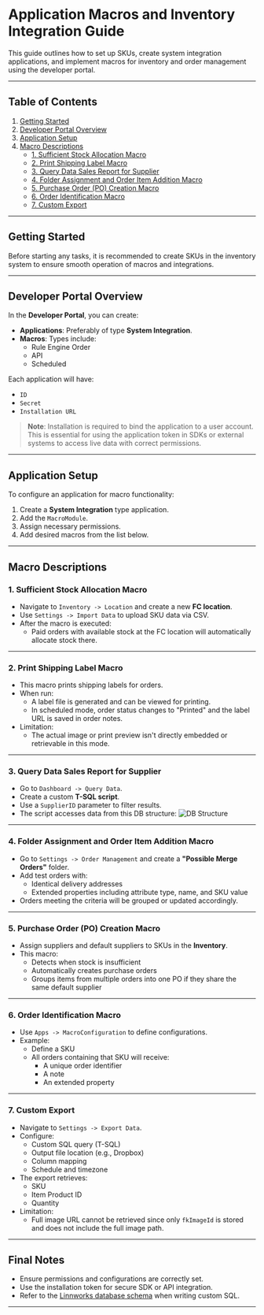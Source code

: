 # Application Macros and Inventory Integration Guide

This guide outlines how to set up SKUs, create system integration applications, and implement macros for inventory and order management using the developer portal.

---

## Table of Contents

1. [Getting Started](#getting-started)
2. [Developer Portal Overview](#developer-portal-overview)
3. [Application Setup](#application-setup)
4. [Macro Descriptions](#macro-descriptions)
    - [1. Sufficient Stock Allocation Macro](#1-sufficient-stock-allocation-macro)
    - [2. Print Shipping Label Macro](#2-print-shipping-label-macro)
    - [3. Query Data Sales Report for Supplier](#3-query-data-sales-report-for-supplier)
    - [4. Folder Assignment and Order Item Addition Macro](#4-folder-assignment-and-order-item-addition-macro)
    - [5. Purchase Order (PO) Creation Macro](#5-purchase-order-po-creation-macro)
    - [6. Order Identification Macro](#6-order-identification-macro)
    - [7. Custom Export](#7-custom-export)

---

## Getting Started

Before starting any tasks, it is recommended to create SKUs in the inventory system to ensure smooth operation of macros and integrations.

---

## Developer Portal Overview

In the **Developer Portal**, you can create:

- **Applications**: Preferably of type **System Integration**.
- **Macros**: Types include:
  - Rule Engine Order
  - API
  - Scheduled

Each application will have:
- `ID`
- `Secret`
- `Installation URL`

> **Note**: Installation is required to bind the application to a user account. This is essential for using the application token in SDKs or external systems to access live data with correct permissions.

---

## Application Setup

To configure an application for macro functionality:

1. Create a **System Integration** type application.
2. Add the `MacroModule`.
3. Assign necessary permissions.
4. Add desired macros from the list below.

---

## Macro Descriptions

### 1. Sufficient Stock Allocation Macro

- Navigate to `Inventory -> Location` and create a new **FC location**.
- Use `Settings -> Import Data` to upload SKU data via CSV.
- After the macro is executed:
  - Paid orders with available stock at the FC location will automatically allocate stock there.

---

### 2. Print Shipping Label Macro

- This macro prints shipping labels for orders.
- When run:
  - A label file is generated and can be viewed for printing.
  - In scheduled mode, order status changes to "Printed" and the label URL is saved in order notes.
- Limitation:
  - The actual image or print preview isn't directly embedded or retrievable in this mode.

---

### 3. Query Data Sales Report for Supplier

- Go to `Dashboard -> Query Data`.
- Create a custom **T-SQL script**.
- Use a `SupplierID` parameter to filter results.
- The script accesses data from this DB structure:
  ![DB Structure](https://docs.linnworks.com/resources/Storage/documentation/Files/LW_Database_structure_image.png)

---

### 4. Folder Assignment and Order Item Addition Macro

- Go to `Settings -> Order Management` and create a **"Possible Merge Orders"** folder.
- Add test orders with:
  - Identical delivery addresses
  - Extended properties including attribute type, name, and SKU value
- Orders meeting the criteria will be grouped or updated accordingly.

---

### 5. Purchase Order (PO) Creation Macro

- Assign suppliers and default suppliers to SKUs in the **Inventory**.
- This macro:
  - Detects when stock is insufficient
  - Automatically creates purchase orders
  - Groups items from multiple orders into one PO if they share the same default supplier

---

### 6. Order Identification Macro

- Use `Apps -> MacroConfiguration` to define configurations.
- Example:
  - Define a SKU
  - All orders containing that SKU will receive:
    - A unique order identifier
    - A note
    - An extended property

---

### 7. Custom Export

- Navigate to `Settings -> Export Data`.
- Configure:
  - Custom SQL query (T-SQL)
  - Output file location (e.g., Dropbox)
  - Column mapping
  - Schedule and timezone
- The export retrieves:
  - SKU
  - Item Product ID
  - Quantity
- Limitation:
  - Full image URL cannot be retrieved since only `fkImageId` is stored and does not include the full image path.

---

## Final Notes

- Ensure permissions and configurations are correctly set.
- Use the installation token for secure SDK or API integration.
- Refer to the [Linnworks database schema](https://docs.linnworks.com/resources/Storage/documentation/Files/LW_Database_structure_image.png) when writing custom SQL.

---
